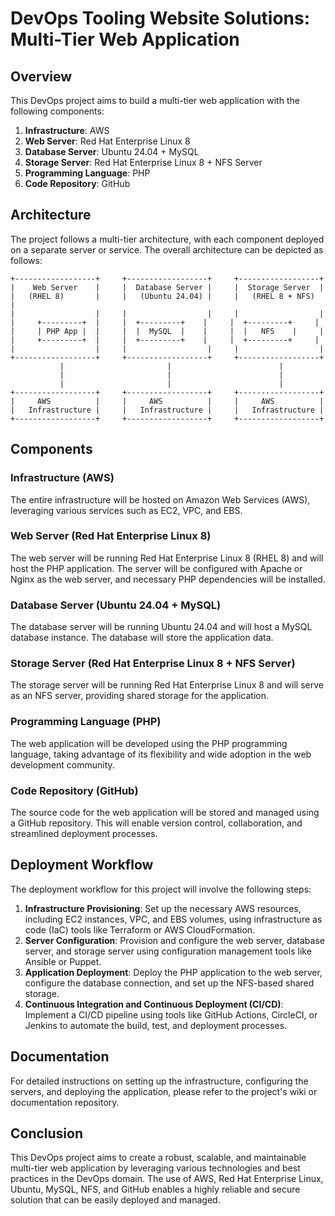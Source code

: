 # DevOps Tooling Website Solutions: Multi-Tier Web Application

## Overview

This DevOps project aims to build a multi-tier web application with the following components:

1. **Infrastructure**: AWS
2. **Web Server**: Red Hat Enterprise Linux 8
3. **Database Server**: Ubuntu 24.04 + MySQL
4. **Storage Server**: Red Hat Enterprise Linux 8 + NFS Server
5. **Programming Language**: PHP
6. **Code Repository**: GitHub

## Architecture

The project follows a multi-tier architecture, with each component deployed on a separate server or service. The overall architecture can be depicted as follows:

```
+------------------+     +------------------+     +------------------+
|    Web Server    |     |  Database Server |     |  Storage Server  |
|   (RHEL 8)       |     |   (Ubuntu 24.04) |     |   (RHEL 8 + NFS)  |
|                  |     |                  |     |                  |
|     +---------+  |     |  +---------+    |     |  +---------+     |
|     | PHP App |  |     |  |  MySQL  |    |     |  |   NFS    |     |
|     +---------+  |     |  +---------+    |     |  +---------+     |
|                  |     |                  |     |                  |
+------------------+     +------------------+     +------------------+
           |                       |                        |
           |                       |                        |
           |                       |                        |
+------------------+     +------------------+     +------------------+
|     AWS          |     |     AWS          |     |     AWS          |
|   Infrastructure |     |   Infrastructure |     |   Infrastructure |
+------------------+     +------------------+     +------------------+
```

## Components

### Infrastructure (AWS)

The entire infrastructure will be hosted on Amazon Web Services (AWS), leveraging various services such as EC2, VPC, and EBS.

### Web Server (Red Hat Enterprise Linux 8)

The web server will be running Red Hat Enterprise Linux 8 (RHEL 8) and will host the PHP application. The server will be configured with Apache or Nginx as the web server, and necessary PHP dependencies will be installed.

### Database Server (Ubuntu 24.04 + MySQL)

The database server will be running Ubuntu 24.04 and will host a MySQL database instance. The database will store the application data.

### Storage Server (Red Hat Enterprise Linux 8 + NFS Server)

The storage server will be running Red Hat Enterprise Linux 8 and will serve as an NFS server, providing shared storage for the application.

### Programming Language (PHP)

The web application will be developed using the PHP programming language, taking advantage of its flexibility and wide adoption in the web development community.

### Code Repository (GitHub)

The source code for the web application will be stored and managed using a GitHub repository. This will enable version control, collaboration, and streamlined deployment processes.

## Deployment Workflow

The deployment workflow for this project will involve the following steps:

1. **Infrastructure Provisioning**: Set up the necessary AWS resources, including EC2 instances, VPC, and EBS volumes, using infrastructure as code (IaC) tools like Terraform or AWS CloudFormation.
2. **Server Configuration**: Provision and configure the web server, database server, and storage server using configuration management tools like Ansible or Puppet.
3. **Application Deployment**: Deploy the PHP application to the web server, configure the database connection, and set up the NFS-based shared storage.
4. **Continuous Integration and Continuous Deployment (CI/CD)**: Implement a CI/CD pipeline using tools like GitHub Actions, CircleCI, or Jenkins to automate the build, test, and deployment processes.

## Documentation

For detailed instructions on setting up the infrastructure, configuring the servers, and deploying the application, please refer to the project's wiki or documentation repository.

## Conclusion

This DevOps project aims to create a robust, scalable, and maintainable multi-tier web application by leveraging various technologies and best practices in the DevOps domain. The use of AWS, Red Hat Enterprise Linux, Ubuntu, MySQL, NFS, and GitHub enables a highly reliable and secure solution that can be easily deployed and managed.
